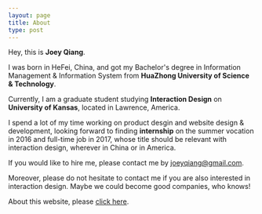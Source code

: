 ```yaml
---
layout: page
title: About
type: post
---	
```

	
Hey, this is **Joey Qiang**. 

I was born in HeFei, China, and got my Bachelor's degree in Information Management & Information System from **HuaZhong University of Science & Technology**.

Currently, I am a graduate student studying **Interaction Design** on **University of Kansas**, located in Lawrence, America.

I spend a lot of my time working on product desgin and website design & development, looking forward to finding **internship** on the summer vocation in 2016 and full-time job in 2017, whose title should be relevant with interaction design, wherever in China or in America.

If you would like to hire me, please contact me by  <a href="mailto:joeyqiang@mail.com" target="_blank">joeyqiang@gmail.com</a>.

Moreover, please do not hesitate to contact me if you are also interested in interaction design. Maybe we could become good companies, who knows!

About this website, please <a href="{{site.baseurl}}/product/2015/10/09/我的%20Github%20个人博客是怎样炼成的/" target="_blank">click here</a>.




